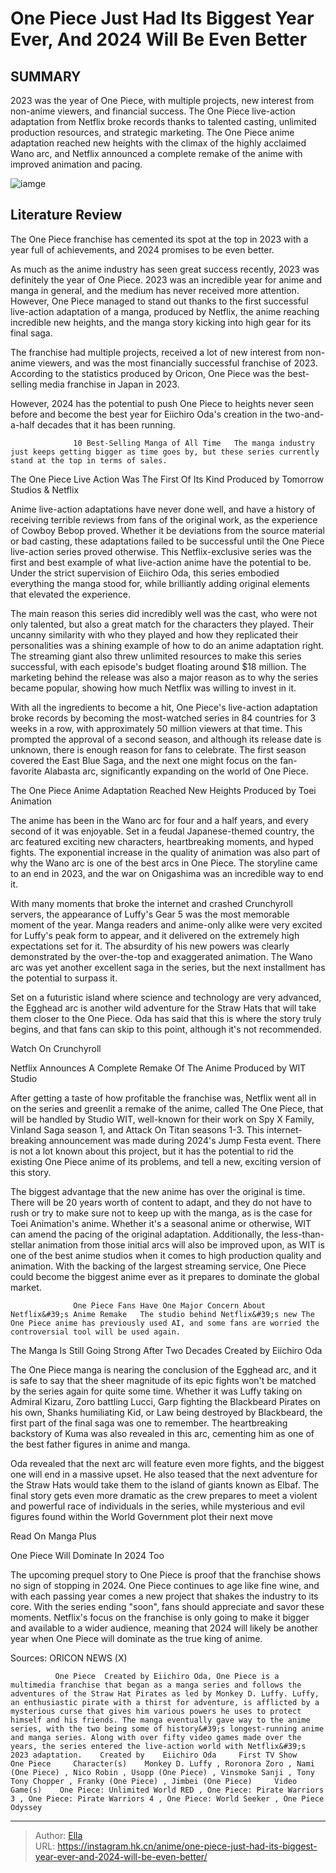 # One Piece Just Had Its Biggest Year Ever, And 2024 Will Be Even Better


## SUMMARY 



  2023 was the year of One Piece, with multiple projects, new interest from non-anime viewers, and financial success.   The One Piece live-action adaptation from Netflix broke records thanks to talented casting, unlimited production resources, and strategic marketing.   The One Piece anime adaptation reached new heights with the climax of the highly acclaimed Wano arc, and Netflix announced a complete remake of the anime with improved animation and pacing.  

![iamge](https://static1.srcdn.com/wordpress/wp-content/uploads/2023/09/luffy-as-pirate-king-featured.jpg)

## Literature Review

The One Piece franchise has cemented its spot at the top in 2023 with a year full of achievements, and 2024 promises to be even better.




As much as the anime industry has seen great success recently, 2023 was definitely the year of One Piece. 2023 was an incredible year for anime and manga in general, and the medium has never received more attention. However, One Piece managed to stand out thanks to the first successful live-action adaptation of a manga, produced by Netflix, the anime reaching incredible new heights, and the manga story kicking into high gear for its final saga. 




The franchise had multiple projects, received a lot of new interest from non-anime viewers, and was the most financially successful franchise of 2023. According to the statistics produced by Oricon, One Piece was the best-selling media franchise in Japan in 2023.

          

However, 2024 has the potential to push One Piece to heights never seen before and become the best year for Eiichiro Oda&#39;s creation in the two-and-a-half decades that it has been running.

                  10 Best-Selling Manga of All Time   The manga industry just keeps getting bigger as time goes by, but these series currently stand at the top in terms of sales.   


 The One Piece Live Action Was The First Of Its Kind 
Produced by Tomorrow Studios &amp; Netflix

 




Anime live-action adaptations have never done well, and have a history of receiving terrible reviews from fans of the original work, as the experience of Cowboy Bebop proved. Whether it be deviations from the source material or bad casting, these adaptations failed to be successful until the One Piece live-action series proved otherwise. This Netflix-exclusive series was the first and best example of what live-action anime have the potential to be. Under the strict supervision of Eiichiro Oda, this series embodied everything the manga stood for, while brilliantly adding original elements that elevated the experience.

The main reason this series did incredibly well was the cast, who were not only talented, but also a great match for the characters they played. Their uncanny similarity with who they played and how they replicated their personalities was a shining example of how to do an anime adaptation right. The streaming giant also threw unlimited resources to make this series successful, with each episode&#39;s budget floating around $18 million. The marketing behind the release was also a major reason as to why the series became popular, showing how much Netflix was willing to invest in it.




With all the ingredients to become a hit, One Piece&#39;s live-action adaptation broke records by becoming the most-watched series in 84 countries for 3 weeks in a row, with approximately 50 million viewers at that time. This prompted the approval of a second season, and although its release date is unknown, there is enough reason for fans to celebrate. The first season covered the East Blue Saga, and the next one might focus on the fan-favorite Alabasta arc, significantly expanding on the world of One Piece.



 The One Piece Anime Adaptation Reached New Heights 
Produced by Toei Animation
         

The anime has been in the Wano arc for four and a half years, and every second of it was enjoyable. Set in a feudal Japanese-themed country, the arc featured exciting new characters, heartbreaking moments, and hyped fights. The exponential increase in the quality of animation was also part of why the Wano arc is one of the best arcs in One Piece. The storyline came to an end in 2023, and the war on Onigashima was an incredible way to end it.




With many moments that broke the internet and crashed Crunchyroll servers, the appearance of Luffy&#39;s Gear 5 was the most memorable moment of the year. Manga readers and anime-only alike were very excited for Luffy&#39;s peak form to appear, and it delivered on the extremely high expectations set for it. The absurdity of his new powers was clearly demonstrated by the over-the-top and exaggerated animation. The Wano arc was yet another excellent saga in the series, but the next installment has the potential to surpass it.

          

Set on a futuristic island where science and technology are very advanced, the Egghead arc is another wild adventure for the Straw Hats that will take them closer to the One Piece. Oda has said that this is where the story truly begins, and that fans can skip to this point, although it&#39;s not recommended.




Watch On Crunchyroll



 Netflix Announces A Complete Remake Of The Anime 
Produced by WIT Studio

 

After getting a taste of how profitable the franchise was, Netflix went all in on the series and greenlit a remake of the anime, called The One Piece, that will be handled by Studio WIT, well-known for their work on Spy X Family, Vinland Saga season 1, and Attack On Titan seasons 1-3. This internet-breaking announcement was made during 2024&#39;s Jump Festa event. There is not a lot known about this project, but it has the potential to rid the existing One Piece anime of its problems, and tell a new, exciting version of this story.

The biggest advantage that the new anime has over the original is time. There will be 20 years worth of content to adapt, and they do not have to rush or try to make sure not to keep up with the manga, as is the case for Toei Animation&#39;s anime. Whether it&#39;s a seasonal anime or otherwise, WIT can amend the pacing of the original adaptation. Additionally, the less-than-stellar animation from those initial arcs will also be improved upon, as WIT is one of the best anime studios when it comes to high production quality and animation. With the backing of the largest streaming service, One Piece could become the biggest anime ever as it prepares to dominate the global market.




                  One Piece Fans Have One Major Concern About Netflix&#39;s Anime Remake   The studio behind Netflix&#39;s new The One Piece anime has previously used AI, and some fans are worried the controversial tool will be used again.   



 The Manga Is Still Going Strong After Two Decades 
Created by Eiichiro Oda
         

The One Piece manga is nearing the conclusion of the Egghead arc, and it is safe to say that the sheer magnitude of its epic fights won&#39;t be matched by the series again for quite some time. Whether it was Luffy taking on Admiral Kizaru, Zoro battling Lucci, Garp fighting the Blackbeard Pirates on his own, Shanks humiliating Kid, or Law being destroyed by Blackbeard, the first part of the final saga was one to remember. The heartbreaking backstory of Kuma was also revealed in this arc, cementing him as one of the best father figures in anime and manga.




Oda revealed that the next arc will feature even more fights, and the biggest one will end in a massive upset. He also teased that the next adventure for the Straw Hats would take them to the island of giants known as Elbaf. The final story gets even more dramatic as the crew prepares to meet a violent and powerful race of individuals in the series, while mysterious and evil figures found within the World Government plot their next move

Read On Manga Plus



 One Piece Will Dominate In 2024 Too 
          

The upcoming prequel story to One Piece is proof that the franchise shows no sign of stopping in 2024. One Piece continues to age like fine wine, and with each passing year comes a new project that shakes the industry to its core. With the series ending &#34;soon&#34;, fans should appreciate and savor these moments. Netflix&#39;s focus on the franchise is only going to make it bigger and available to a wider audience, meaning that 2024 will likely be another year when One Piece will dominate as the true king of anime.




Sources: ORICON NEWS (X)

              One Piece  Created by Eiichiro Oda, One Piece is a multimedia franchise that began as a manga series and follows the adventures of the Straw Hat Pirates as led by Monkey D. Luffy. Luffy, an enthusiastic pirate with a thirst for adventure, is afflicted by a mysterious curse that gives him various powers he uses to protect himself and his friends. The manga eventually gave way to the anime series, with the two being some of history&#39;s longest-running anime and manga series. Along with over fifty video games made over the years, the series entered the live-action world with Netflix&#39;s 2023 adaptation.    Created by    Eiichiro Oda     First TV Show    One Piece     Character(s)    Monkey D. Luffy , Roronora Zoro , Nami (One Piece) , Nico Robin , Usopp (One Piece) , Vinsmoke Sanji , Tony Tony Chopper , Franky (One Piece) , Jimbei (One Piece)     Video Game(s)    One Piece: Unlimited World RED , One Piece: Pirate Warriors 3 , One Piece: Pirate Warriors 4 , One Piece: World Seeker , One Piece Odyssey      


---

> Author: [Ella](https://instagram.hk.cn/)  
> URL: https://instagram.hk.cn/anime/one-piece-just-had-its-biggest-year-ever-and-2024-will-be-even-better/  

